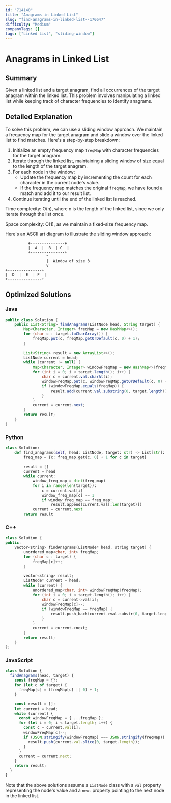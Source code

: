 ```yaml
---
id: "714140"
title: "Anagrams in Linked List"
slug: "find-anagrams-in-linked-list--170647"
difficulty: "Medium"
companyTags: []
tags: ["Linked List", "sliding-window"]
---
```


# Anagrams in Linked List

## Summary

Given a linked list and a target anagram, find all occurrences of the target anagram within the linked list. This problem involves manipulating a linked list while keeping track of character frequencies to identify anagrams.

## Detailed Explanation

To solve this problem, we can use a sliding window approach. We maintain a frequency map for the target anagram and slide a window over the linked list to find matches. Here's a step-by-step breakdown:

1. Initialize an empty frequency map `freqMap` with character frequencies for the target anagram.
2. Iterate through the linked list, maintaining a sliding window of size equal to the length of the target anagram.
3. For each node in the window:
	* Update the frequency map by incrementing the count for each character in the current node's value.
	* If the frequency map matches the original `freqMap`, we have found a match and add it to our result list.
4. Continue iterating until the end of the linked list is reached.

Time complexity: O(n), where n is the length of the linked list, since we only iterate through the list once.

Space complexity: O(1), as we maintain a fixed-size frequency map.

Here's an ASCII art diagram to illustrate the sliding window approach:
```
          +---------------+
          |  A  |  B  | C  |
          +---------------+
                  ^
                  |  Window of size 3
                  v
+---------------+
|  D  |  E  | F  |
+---------------+
```

## Optimized Solutions

### Java
```java
public class Solution {
    public List<String> findAnagrams(ListNode head, String target) {
        Map<Character, Integer> freqMap = new HashMap<>();
        for (char c : target.toCharArray()) {
            freqMap.put(c, freqMap.getOrDefault(c, 0) + 1);
        }
        
        List<String> result = new ArrayList<>();
        ListNode current = head;
        while (current != null) {
            Map<Character, Integer> windowFreqMap = new HashMap<>(freqMap);
            for (int i = 0; i < target.length(); i++) {
                char c = current.val.charAt(i);
                windowFreqMap.put(c, windowFreqMap.getOrDefault(c, 0) - 1);
                if (windowFreqMap.equals(freqMap)) {
                    result.add(current.val.substring(0, target.length()));
                }
            }
            current = current.next;
        }
        return result;
    }
}
```

### Python
```python
class Solution:
    def find_anagrams(self, head: ListNode, target: str) -> List[str]:
        freq_map = {c: freq_map.get(c, 0) + 1 for c in target}
        
        result = []
        current = head
        while current:
            window_freq_map = dict(freq_map)
            for i in range(len(target)):
                c = current.val[i]
                window_freq_map[c] -= 1
                if window_freq_map == freq_map:
                    result.append(current.val[:len(target)])
            current = current.next
        return result
```

### C++
```cpp
class Solution {
public:
    vector<string> findAnagrams(ListNode* head, string target) {
        unordered_map<char, int> freqMap;
        for (char c : target) {
            freqMap[c]++;
        }
        
        vector<string> result;
        ListNode* current = head;
        while (current) {
            unordered_map<char, int> windowFreqMap(freqMap);
            for (int i = 0; i < target.length(); i++) {
                char c = current->val[i];
                windowFreqMap[c]--;
                if (windowFreqMap == freqMap) {
                    result.push_back(current->val.substr(0, target.length()));
                }
            }
            current = current->next;
        }
        return result;
    }
};
```

### JavaScript
```javascript
class Solution {
  findAnagrams(head, target) {
    const freqMap = {};
    for (let c of target) {
      freqMap[c] = (freqMap[c] || 0) + 1;
    }
    
    const result = [];
    let current = head;
    while (current) {
      const windowFreqMap = { ...freqMap };
      for (let i = 0; i < target.length; i++) {
        const c = current.val[i];
        windowFreqMap[c]--;
        if (JSON.stringify(windowFreqMap) === JSON.stringify(freqMap)) {
          result.push(current.val.slice(0, target.length));
        }
      }
      current = current.next;
    }
    return result;
  }
}
```

Note that the above solutions assume a `ListNode` class with a `val` property representing the node's value and a `next` property pointing to the next node in the linked list.